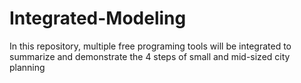# Integrated-Modeling
In this repository, multiple free programing tools will be integrated to summarize and demonstrate the 4 steps of small and mid-sized city planning
